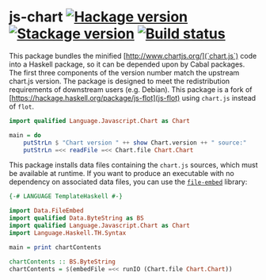 # js-chart [![Hackage version](https://img.shields.io/hackage/v/js-chart.svg?label=Hackage)](https://hackage.haskell.org/package/js-chart) [![Stackage version](https://www.stackage.org/package/js-chart/badge/nightly?label=Stackage)](https://www.stackage.org/package/js-chart) [![Build status](https://img.shields.io/travis/jonascarpay/js-chart/master.svg?label=Build)](https://travis-ci.org/jonascarpay/js-chart)

This package bundles the minified [http://www.chartjs.org/](`chart.js`) code into a Haskell package, so it can be depended upon by Cabal packages.
The first three components of the version number match the upstream chart.js version.
The package is designed to meet the redistribution requirements of downstream users (e.g. Debian).
This package is a fork of [https://hackage.haskell.org/package/js-flot](js-flot) using `chart.js` instead of `flot`.

```haskell
import qualified Language.Javascript.Chart as Chart

main = do
    putStrLn $ "Chart version " ++ show Chart.version ++ " source:"
    putStrLn =<< readFile =<< Chart.file Chart.Chart
```

This package installs data files containing the `chart.js` sources, which must be available at runtime. If you want to produce an executable with no dependency on associated data files, you can use the [`file-embed`](https://hackage.haskell.org/package/file-embed) library:

```haskell
{-# LANGUAGE TemplateHaskell #-}

import Data.FileEmbed
import qualified Data.ByteString as BS
import qualified Language.Javascript.Chart as Chart
import Language.Haskell.TH.Syntax

main = print chartContents

chartContents :: BS.ByteString
chartContents = $(embedFile =<< runIO (Chart.file Chart.Chart))
```
